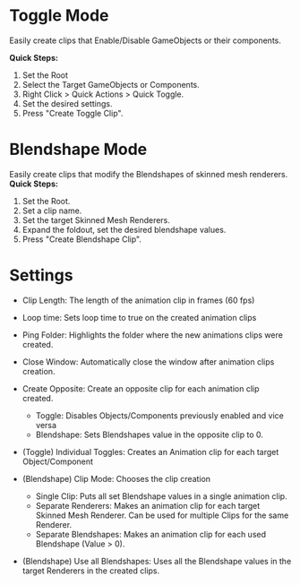 # Toggle Mode
Easily create clips that Enable/Disable GameObjects or their components.  

**Quick Steps:**  
1. Set the Root
2. Select the Target GameObjects or Components.
3. Right Click > Quick Actions > Quick Toggle.
4. Set the desired settings.
5. Press "Create Toggle Clip".

# Blendshape Mode
Easily create clips that modify the Blendshapes of skinned mesh renderers.
**Quick Steps:**  
1. Set the Root.
2. Set a clip name.
3. Set the target Skinned Mesh Renderers.
4. Expand the foldout, set the desired blendshape values.
5. Press "Create Blendshape Clip".

# Settings
- Clip Length: The length of the animation clip in frames (60 fps)
- Loop time: Sets loop time to true on the created animation clips
- Ping Folder: Highlights the folder where the new animations clips were created.
- Close Window: Automatically close the window after animation clips creation.
- Create Opposite: Create an opposite clip for each animation clip created.
	- Toggle: Disables Objects/Components previously enabled and vice versa
	- Blendshape: Sets Blendshapes value in the opposite clip to 0.

- (Toggle) Individual Toggles: Creates an Animation clip for each target Object/Component

- (Blendshape) Clip Mode: Chooses the clip creation
	- Single Clip: Puts all set Blendshape values in a single animation clip.
	- Separate Renderers: Makes an animation clip for each target Skinned Mesh Renderer. Can be used for multiple Clips for the same Renderer.
	- Separate Blendshapes: Makes an animation clip for each used Blendshape (Value > 0).

- (Blendshape) Use all Blendshapes: Uses all the Blendshape values in the target Renderers in the created clips.
